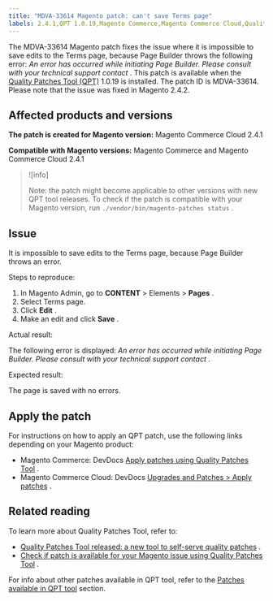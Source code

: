 ```yaml
---
title: "MDVA-33614 Magento patch: can't save Terms page"
labels: 2.4.1,QPT 1.0.19,Magento Commerce,Magento Commerce Cloud,Quality Patches Tool,Page Builder,Terms,support tools
---
```


The MDVA-33614 Magento patch fixes the issue where it is impossible to save edits to the Terms page, because Page Builder throws the following error: *An error has occurred while initiating Page Builder. Please consult with your technical support contact* . This patch is available when the [Quality Patches Tool (QPT)](https://support.magento.com/hc/en-us/articles/360047139492) 1.0.19 is installed. The patch ID is MDVA-33614. Please note that the issue was fixed in Magento 2.4.2.

## Affected products and versions

 **The patch is created for Magento version:** Magento Commerce Cloud 2.4.1

 **Compatible with Magento versions:** Magento Commerce and Magento Commerce Cloud 2.4.1

>![info]
>
>Note: the patch might become applicable to other versions with new QPT tool releases. To check if the patch is compatible with your Magento version, run `./vendor/bin/magento-patches status` .

## Issue

It is impossible to save edits to the Terms page, because Page Builder throws an error.

 <span class="wysiwyg-underline">Steps to reproduce:</span> 

1. In Magento Admin, go to **CONTENT** > Elements > **Pages** .
1. Select Terms page.
1. Click **Edit** .
1. Make an edit and click **Save** .

 <span class="wysiwyg-underline">Actual result:</span> 

The following error is displayed: *An error has occurred while initiating Page Builder. Please consult with your technical support contact* .

 <span class="wysiwyg-underline">Expected result:</span> 

The page is saved with no errors.

## Apply the patch

For instructions on how to apply an QPT patch, use the following links depending on your Magento product:

* Magento Commerce: DevDocs [Apply patches using Quality Patches Tool](https://devdocs.magento.com/guides/v2.4/comp-mgr/patching/mqp.html) .
* Magento Commerce Cloud: DevDocs [Upgrades and Patches > Apply patches](https://devdocs.magento.com/cloud/project/project-patch.html) .

## Related reading

To learn more about Quality Patches Tool, refer to:

* [Quality Patches Tool released: a new tool to self-serve quality patches](https://support.magento.com/hc/en-us/articles/360047139492) .
* [Check if patch is available for your Magento issue using Quality Patches Tool](https://support.magento.com/hc/en-us/articles/360047125252) .

For info about other patches available in QPT tool, refer to the [Patches available in QPT tool](https://support.magento.com/hc/en-us/sections/360010506631-Patches-available-in-QPT-tool-) section.